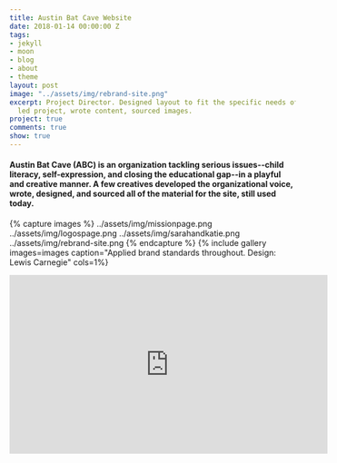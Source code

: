```yaml
---
title: Austin Bat Cave Website
date: 2018-01-14 00:00:00 Z
tags:
- jekyll
- moon
- blog
- about
- theme
layout: post
image: "../assets/img/rebrand-site.png"
excerpt: Project Director. Designed layout to fit the specific needs of the organization,
  led project, wrote content, sourced images.
project: true
comments: true
show: true
---
```


#### Austin Bat Cave (ABC) is an organization tackling serious issues--child literacy, self-expression, and closing the educational gap--in a playful and creative manner. A few creatives developed the organizational voice, wrote, designed, and sourced all of the material for the site, still used today.  
 
{% capture images %}
	../assets/img/missionpage.png
  ../assets/img/logospage.png
  ../assets/img/sarahandkatie.png
  ../assets/img/rebrand-site.png
{% endcapture %}
{% include gallery images=images caption="Applied brand standards throughout. Design: Lewis Carnegie" cols=1%}

<iframe width="560" height="315" src="https://www.youtube.com/embed/u8pOnDVbqE0" frameborder="0" allow="autoplay; encrypted-media" allowfullscreen></iframe>